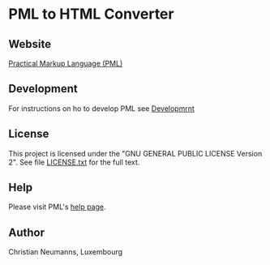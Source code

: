 # PML to HTML Converter

## Website

[Practical Markup Language (PML)](https://www.pml-lang.dev) 

## Development

For instructions on ho to develop PML see [Developmrnt](Development.md)

## License

This project is licensed under the "GNU GENERAL PUBLIC LICENSE Version 2".
See file [LICENSE.txt](LICENSE.txt) for the full text.

## Help

Please visit PML's [help page](https://www.pml-lang.dev/help).

## Author

Christian Neumanns, Luxembourg
